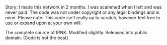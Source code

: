 Story: I made this network in 2 months. I was scammed when I left and was never paid. The code was not under copyright or any legal bindings and is mine. Please note: This code isn't really up to scratch, however feel free to use or expand upon at your own will.

The complete source of IPNK. Modified slightly. Released into public domain. (Code is not the best)




